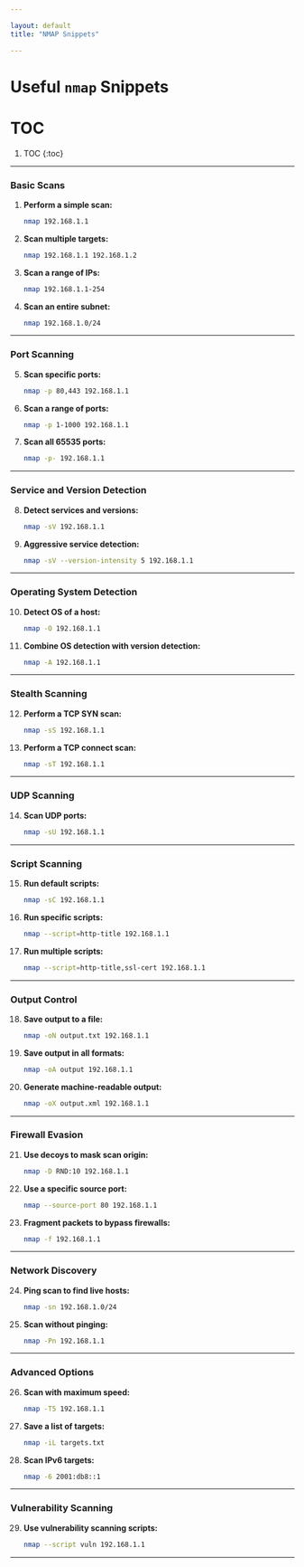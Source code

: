 ```yaml
---

layout: default
title: "NMAP Snippets"

---
```

# Useful `nmap` Snippets

# TOC 

1. TOC 
{:toc}

---

### **Basic Scans**
1. **Perform a simple scan:**
   ```bash
   nmap 192.168.1.1
   ```
2. **Scan multiple targets:**
   ```bash
   nmap 192.168.1.1 192.168.1.2
   ```
3. **Scan a range of IPs:**
   ```bash
   nmap 192.168.1.1-254
   ```
4. **Scan an entire subnet:**
   ```bash
   nmap 192.168.1.0/24
   ```

---

### **Port Scanning**
5. **Scan specific ports:**
   ```bash
   nmap -p 80,443 192.168.1.1
   ```
6. **Scan a range of ports:**
   ```bash
   nmap -p 1-1000 192.168.1.1
   ```
7. **Scan all 65535 ports:**
   ```bash
   nmap -p- 192.168.1.1
   ```

---

### **Service and Version Detection**
8. **Detect services and versions:**
   ```bash
   nmap -sV 192.168.1.1
   ```
9. **Aggressive service detection:**
   ```bash
   nmap -sV --version-intensity 5 192.168.1.1
   ```

---

### **Operating System Detection**
10. **Detect OS of a host:**
    ```bash
    nmap -O 192.168.1.1
    ```
11. **Combine OS detection with version detection:**
    ```bash
    nmap -A 192.168.1.1
    ```

---

### **Stealth Scanning**
12. **Perform a TCP SYN scan:**
    ```bash
    nmap -sS 192.168.1.1
    ```
13. **Perform a TCP connect scan:**
    ```bash
    nmap -sT 192.168.1.1
    ```

---

### **UDP Scanning**
14. **Scan UDP ports:**
    ```bash
    nmap -sU 192.168.1.1
    ```

---

### **Script Scanning**
15. **Run default scripts:**
    ```bash
    nmap -sC 192.168.1.1
    ```
16. **Run specific scripts:**
    ```bash
    nmap --script=http-title 192.168.1.1
    ```
17. **Run multiple scripts:**
    ```bash
    nmap --script=http-title,ssl-cert 192.168.1.1
    ```

---

### **Output Control**
18. **Save output to a file:**
    ```bash
    nmap -oN output.txt 192.168.1.1
    ```
19. **Save output in all formats:**
    ```bash
    nmap -oA output 192.168.1.1
    ```
20. **Generate machine-readable output:**
    ```bash
    nmap -oX output.xml 192.168.1.1
    ```

---

### **Firewall Evasion**
21. **Use decoys to mask scan origin:**
    ```bash
    nmap -D RND:10 192.168.1.1
    ```
22. **Use a specific source port:**
    ```bash
    nmap --source-port 80 192.168.1.1
    ```
23. **Fragment packets to bypass firewalls:**
    ```bash
    nmap -f 192.168.1.1
    ```

---

### **Network Discovery**
24. **Ping scan to find live hosts:**
    ```bash
    nmap -sn 192.168.1.0/24
    ```
25. **Scan without pinging:**
    ```bash
    nmap -Pn 192.168.1.1
    ```

---

### **Advanced Options**
26. **Scan with maximum speed:**
    ```bash
    nmap -T5 192.168.1.1
    ```
27. **Save a list of targets:**
    ```bash
    nmap -iL targets.txt
    ```
28. **Scan IPv6 targets:**
    ```bash
    nmap -6 2001:db8::1
    ```

---

### **Vulnerability Scanning**
29. **Use vulnerability scanning scripts:**
    ```bash
    nmap --script vuln 192.168.1.1
    ```

---


